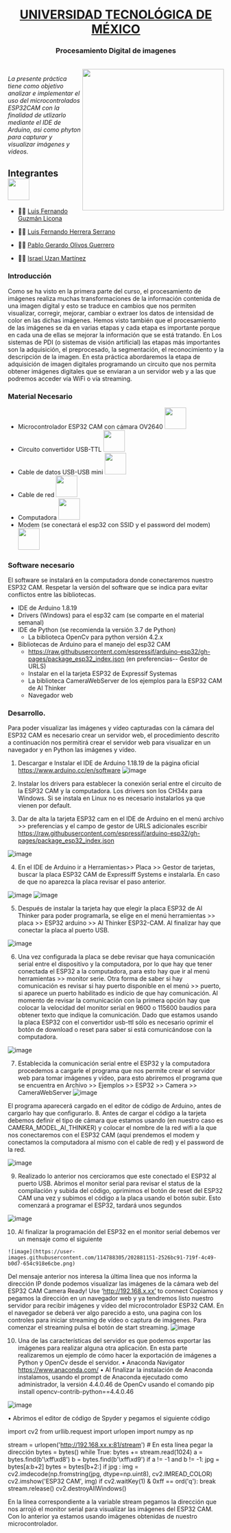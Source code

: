 <h1 align="center"> <a href="https://www.unitec.mx">UNIVERSIDAD TECNOLÓGICA DE MÉXICO</h1> </a>
 <h3 align="center"> Procesamiento Digital de imagenes </h3></a>
 <br>
<img align='right' src="https://github.com/ferhs343/Servidor-web-con-el-ESP32-CAM/blob/main/clipart4611933.png" width="330">
<p><em>La presente práctica tiene como objetivo analizar e implementar el uso del microcontrolados ESP32CAM con la finalidad de utlizarlo mediante el IDE de Arduino, asi como phyton para capturar y visualizar imágenes y videos.</p></em>

<h2> Integrantes <img src="https://media.giphy.com/media/WUlplcMpOCEmTGBtBW/giphy.gif" width="50"></h2>

- <p align="left">🧑‍💻 <a href="https://github.com/Fernand0Guzman">Luis Fernando Guzmán Licona</p> </a>
- <p align="left">🧑‍💻 <a href="https://www.github.com/ferhs343">Luis Fernando Herrera Serrano</p> </a>
- <p align="left">🧑‍💻 <a href="https://www.github.com/pabloolivos">Pablo Gerardo Olivos Guerrero</p> </a>
- <p align="left">🧑‍💻 <a href="https://www.github.com/israelu">Israel Uzan Martínez</p> </a>

### Introducción 
Como se ha visto en la primera parte del curso, el procesamiento de imágenes realiza muchas transformaciones de la información contenida de una imagen digital y esto se traduce en cambios que nos permiten visualizar, corregir, mejorar, cambiar o extraer los datos de intensidad de color en las dichas imágenes.
Hemos visto también que el procesamiento de las imágenes se da en varias etapas y cada etapa es importante porque en cada una de ellas se mejorar la información que se está tratando. En Los sistemas de PDI (o sistemas de visión artificial) las etapas más importantes son la adquisición, el preprocesado, la segmentación, el reconocimiento y la descripción de la imagen. En esta práctica abordaremos la etapa de adquisición de imagen digitales programando un circuito que nos permita obtener imágenes digitales que se enviaran a un servidor web y a las que podremos acceder vía WiFi o vía streaming.


### Material Necesario
-	Microcontrolador ESP32 CAM con cámara OV2640 <img src="https://media.giphy.com/media/WUlplcMpOCEmTGBtBW/giphy.gif" width="50">
-	Circuito convertidor USB-TTL <img src="https://media.giphy.com/media/WUlplcMpOCEmTGBtBW/giphy.gif" width="50">
-	Cable de datos USB-USB mini <img src="https://media.giphy.com/media/WUlplcMpOCEmTGBtBW/giphy.gif" width="50">
-	Cable de red <img src="https://media.giphy.com/media/WUlplcMpOCEmTGBtBW/giphy.gif" width="50">
-	Computadora <img src="https://github.com/ferhs343/Servidor-web-con-el-ESP32-CAM/blob/main/ClutteredSimpleKissingbug-max-1mb.gif" width="50">
-	Modem (se conectará el esp32 con SSID y el password del modem) <img src="https://media.giphy.com/media/WUlplcMpOCEmTGBtBW/giphy.gif" width="50">

### Software necesario
El software se instalará en la computadora donde conectaremos nuestro ESP32 CAM. Respetar la versión del software que se indica para evitar conflictos entre las bibliotecas.  
-  IDE de Arduino 1.8.19
- Drivers (Windows) para el esp32 cam (se comparte en el material semanal)
- IDE de Python (se recomienda la versión 3.7 de Python)
	- La biblioteca OpenCv para python versión 4.2.x
- Bibliotecas de Arduino para el manejo del esp32 CAM
	- https://raw.githubusercontent.com/espressif/arduino-esp32/gh-pages/package_esp32_index.json  (en preferencias-- Gestor de URLS)
	- Instalar en el <gestor de tarjetas del IDE de Arduino> la tarjeta ESP32 de Expressif Systemas
	- La biblioteca CameraWebServer de los ejemplos para la ESP32 CAM de AI Thinker
	- Navegador web  
### Desarrollo.
Para poder visualizar las imágenes y vídeo capturadas con la cámara del ESP32 CAM es necesario crear un servidor web, el procedimiento descrito a continuación nos permitirá crear el servidor web para visualizar en un navegador y en Python las imágenes y vídeo.
1. Descargar e Instalar el IDE de Arduino 1.18.19 de la página oficial   https://www.arduino.cc/en/software
 ![image](https://user-images.githubusercontent.com/114788305/202881122-519d0e26-3ef9-4209-84ba-b8ce0c81853d.png)

2. Instalar los drivers para establecer la conexión serial entre el circuito de la ESP32 CAM y la computadora. Los drivers son los CH34x para Windows. Si se instala en Linux no es necesario instalarlos ya que vienen por default.
3. Dar de alta la tarjeta ESP32 cam en el IDE de Arduino en el menú archivo >> preferencias y el campo de gestor de URLS adicionales escribir 
https://raw.githubusercontent.com/espressif/arduino-esp32/gh-pages/package_esp32_index.json 

![image](https://user-images.githubusercontent.com/114788305/202881124-0f4f97fe-f423-453c-95fd-3fa958ec6506.png)








4. En el IDE de Arduino ir a Herramientas>> Placa >> Gestor de tarjetas, buscar la placa ESP32 CAM de Expressiff Systems e instalarla. En caso de que no aparezca la placa revisar el paso anterior. 
 
![image](https://user-images.githubusercontent.com/114788305/202881129-0939341c-50b1-42b5-b20c-2e2e506afe1c.png)
![image](https://user-images.githubusercontent.com/114788305/202881130-f46f042c-fcf2-4785-802e-eaade15ced00.png)

  
5. Después de instalar la tarjeta hay que elegir la placa ESP32 de AI Thinker para poder programarla, se elige en el menú herramientas >> placa >> ESP32 arduino >> AI Thinker ESP32-CAM. Al finalizar hay que conectar la placa al puerto USB.

![image](https://user-images.githubusercontent.com/114788305/202881134-34bdee34-f2b6-4a17-ac79-cfa8c57b037f.png)







6. Una vez configurada la placa se debe revisar que haya comunicación serial entre el dispositivo y la computadora, por lo que hay que tener conectada el ESP32 a la computadora, para esto hay que ir al menú herramientas >> monitor serie. Otra forma de saber si hay comunicación es revisar si hay puerto disponible en el menú >> puerto, si aparece un puerto habilitado es indicio de que hay comunicación. Al momento de revisar la comunicación con la primera opción hay que colocar la velocidad del monitor serial en 9600 o 115600 baudios para obtener texto que indique la comunicación. Dado que estamos usando la placa ESP32 con el convertidor usb-ttl sólo es necesario oprimir el botón de download o reset para saber si está comunicándose con la computadora. 
 
![image](https://user-images.githubusercontent.com/114788305/202881136-b8e4a886-ef63-4c32-acb5-6d730f79c48e.png)

	
7. Establecida la comunicación serial entre el ESP32 y la computadora procedemos a cargarle el programa que nos permite crear el servidor web para tomar imágenes y vídeo, para esto abriremos el programa que se encuentra en Archivo >> Ejemplos >> ESP32 >> Camera >> CameraWebServer
 ![image](https://user-images.githubusercontent.com/114788305/202881138-daa5ca35-4ecf-4819-9972-ce84498abeae.png)

El programa aparecerá cargado en el editor de código de Arduino, antes de cargarlo hay que configurarlo.
8. Antes de cargar el código a la tarjeta debemos definir el tipo de cámara que estamos usando (en nuestro caso es CAMERA_MODEL_AI_THINKER) y colocar el nombre de la red wifi a la que nos conectaremos con el ESP32 CAM (aquí prendemos el modem y conectamos la computadora al mismo con el cable de red) y el password de la red.

![image](https://user-images.githubusercontent.com/114788305/202881141-7fbd0131-2960-4b03-a236-cb1ed96600c7.png)







9. Realizado lo anterior nos cercioramos que este conectado el ESP32 al puerto USB. Abrimos el monitor serial para revisar el status de la compilación y subida del código, oprimimos el botón de reset del ESP32 CAM una vez y subimos el código a la placa usando el botón subir. Esto comenzará a programar el ESP32, tardará unos segundos 

![image](https://user-images.githubusercontent.com/114788305/202881145-2bda5689-783c-4306-bad3-f372761e1b05.png)





 10. Al finalizar la programación del ESP32 en el monitor serial debemos ver un mensaje como el siguiente
 
	![image](https://user-images.githubusercontent.com/114788305/202881151-2526bc91-719f-4c49-b0d7-654c918e6cbe.png)

Del mensaje anterior nos interesa la última línea que nos informa la dirección IP donde podemos visualizar las imágenes de la cámara web del ESP32 CAM
Camera Ready! Use ‘http://192.168.x.xx’ to connect
Copiamos y pegamos la dirección en un navegador web y ya tendremos listo nuestro servidor para recibir imágenes y vídeo del microcontrolador ESP32 CAM.
En el navegador se deberá ver algo parecido a esto, una pagina con los controles para iniciar streaming de vídeo o captura de imágenes. Para comenzar el streaming pulsa el botón de start streaming.
 ![image](https://user-images.githubusercontent.com/114788305/202881166-40758a78-2395-446a-9f46-8c48f3710b61.png)

10. Una de las características del servidor es que podemos exportar las imágenes para realizar alguna otra aplicación. En esta parte realizaremos un ejemplo de cómo hacer la exportación de imágenes a Python y OpenCv desde el servidor. 
•	Anaconda Navigator  https://www.anaconda.com/ 
•	Al finalizar la instalación de Anaconda instalamos, usando el prompt de Anaconda ejecutado como administrador, la versión 4.4.0.46 de OpenCv usando el comando  pip install opencv-contrib-python==4.4.0.46

![image](https://user-images.githubusercontent.com/114788305/202881169-e92b6b6d-fc7b-4a92-8e9b-56f847a7f93f.png)



•	Abrimos el editor de código de Spyder y pegamos el siguiente código

import cv2
from urllib.request import urlopen
import numpy as np
 
stream = urlopen('http://192.168.xx.x:81/stream') # En esta línea pegar la dirección
bytes = bytes()
while True:
    bytes += stream.read(1024)
    a = bytes.find(b'\xff\xd8')
    b = bytes.find(b'\xff\xd9')
    if a != -1 and b != -1:
        jpg = bytes[a:b+2]
        bytes = bytes[b+2:]
        if jpg :
            img = cv2.imdecode(np.fromstring(jpg, dtype=np.uint8), cv2.IMREAD_COLOR)
            cv2.imshow('ESP32 CAM', img)
    if cv2.waitKey(1) & 0xff == ord('q'):
        break
stream.release()
cv2.destroyAllWindows()

En la línea correspondiente a la variable stream pegamos la dirección que nos arrojó el monitor serial para visualizar las imágenes del ESP32 CAM. Con lo anterior ya estamos usando imágenes obtenidas de nuestro microcontrolador.
